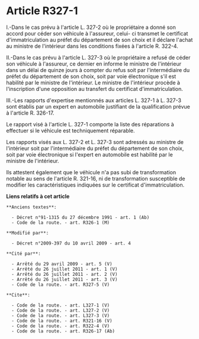 # Article R327-1

I.-Dans le cas prévu à l'article L. 327-2 où le propriétaire a donné son accord pour céder son véhicule à l'assureur, celui-
ci transmet le certificat d'immatriculation au préfet du département de son choix et il déclare l'achat au ministre de
l'intérieur dans les conditions fixées à l'article R. 322-4. 

II.-Dans le cas prévu à l'article L. 327-3 où le propriétaire a refusé de céder son véhicule à l'assureur, ce dernier en
informe le ministre de l'intérieur dans un délai de quinze jours à compter du refus soit par l'intermédiaire du préfet du
département de son choix, soit par voie électronique s'il est habilité par le ministre de l'intérieur. Le ministre de
l'intérieur procède à l'inscription d'une opposition au transfert du certificat d'immatriculation. 

III.-Les rapports d'expertise mentionnés aux articles L. 327-1 à L. 327-3 sont établis par un expert en automobile justifiant
de la qualification prévue à l'article R. 326-17. 

Le rapport visé à l'article L. 327-1 comporte la liste des réparations à effectuer si le véhicule est techniquement
réparable. 

Les rapports visés aux L. 327-2 et L. 327-3 sont adressés au ministre de l'intérieur soit par l'intermédiaire du préfet du
département de son choix, soit par voie électronique si l'expert en automobile est habilité par le ministre de l'intérieur. 

Ils attestent également que le véhicule n'a pas subi de transformation notable au sens de l'article R. 321-16, ni de
transformation susceptible de modifier les caractéristiques indiquées sur le certificat d'immatriculation.

**Liens relatifs à cet article**

	**Anciens textes**:

	  - Décret n°91-1315 du 27 décembre 1991 - art. 1 (Ab)
	  - Code de la route. - art. R326-1 (M)

	**Modifié par**:

	  - Décret n°2009-397 du 10 avril 2009 - art. 4

	**Cité par**:

	  - Arrêté du 29 avril 2009 - art. 5 (V)
	  - Arrêté du 26 juillet 2011 - art. 1 (V)
	  - Arrêté du 26 juillet 2011 - art. 2 (V)
	  - Arrêté du 26 juillet 2011 - art. 3 (V)
	  - Code de la route. - art. R327-5 (V)

	**Cite**:

	  - Code de la route. - art. L327-1 (V)
	  - Code de la route. - art. L327-2 (V)
	  - Code de la route. - art. L327-3 (V)
	  - Code de la route. - art. R321-16 (V)
	  - Code de la route. - art. R322-4 (V)
	  - Code de la route. - art. R326-17 (Ab)
